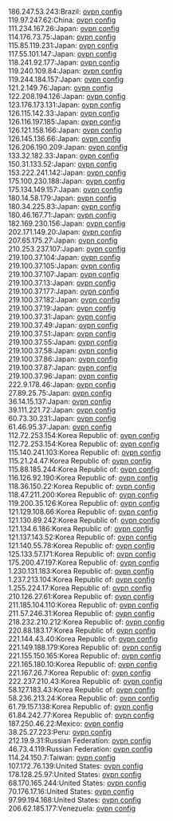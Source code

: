 186.247.53.243:Brazil: [ovpn config](vpn/186_247_53_243.ovpn)  
119.97.247.62:China: [ovpn config](vpn/119_97_247_62.ovpn)  
111.234.167.26:Japan: [ovpn config](vpn/111_234_167_26.ovpn)  
114.176.73.75:Japan: [ovpn config](vpn/114_176_73_75.ovpn)  
115.85.119.231:Japan: [ovpn config](vpn/115_85_119_231.ovpn)  
117.55.101.147:Japan: [ovpn config](vpn/117_55_101_147.ovpn)  
118.241.92.177:Japan: [ovpn config](vpn/118_241_92_177.ovpn)  
119.240.109.84:Japan: [ovpn config](vpn/119_240_109_84.ovpn)  
119.244.184.157:Japan: [ovpn config](vpn/119_244_184_157.ovpn)  
121.2.149.76:Japan: [ovpn config](vpn/121_2_149_76.ovpn)  
122.208.194.126:Japan: [ovpn config](vpn/122_208_194_126.ovpn)  
123.176.173.131:Japan: [ovpn config](vpn/123_176_173_131.ovpn)  
126.115.142.33:Japan: [ovpn config](vpn/126_115_142_33.ovpn)  
126.116.197.185:Japan: [ovpn config](vpn/126_116_197_185.ovpn)  
126.121.158.166:Japan: [ovpn config](vpn/126_121_158_166.ovpn)  
126.145.136.66:Japan: [ovpn config](vpn/126_145_136_66.ovpn)  
126.206.190.209:Japan: [ovpn config](vpn/126_206_190_209.ovpn)  
133.32.182.33:Japan: [ovpn config](vpn/133_32_182_33.ovpn)  
150.31.133.52:Japan: [ovpn config](vpn/150_31_133_52.ovpn)  
153.222.241.142:Japan: [ovpn config](vpn/153_222_241_142.ovpn)  
175.100.230.188:Japan: [ovpn config](vpn/175_100_230_188.ovpn)  
175.134.149.157:Japan: [ovpn config](vpn/175_134_149_157.ovpn)  
180.14.58.179:Japan: [ovpn config](vpn/180_14_58_179.ovpn)  
180.34.225.83:Japan: [ovpn config](vpn/180_34_225_83.ovpn)  
180.46.167.71:Japan: [ovpn config](vpn/180_46_167_71.ovpn)  
182.169.230.156:Japan: [ovpn config](vpn/182_169_230_156.ovpn)  
202.171.149.20:Japan: [ovpn config](vpn/202_171_149_20.ovpn)  
207.65.175.27:Japan: [ovpn config](vpn/207_65_175_27.ovpn)  
210.253.237.107:Japan: [ovpn config](vpn/210_253_237_107.ovpn)  
219.100.37.104:Japan: [ovpn config](vpn/219_100_37_104.ovpn)  
219.100.37.105:Japan: [ovpn config](vpn/219_100_37_105.ovpn)  
219.100.37.107:Japan: [ovpn config](vpn/219_100_37_107.ovpn)  
219.100.37.13:Japan: [ovpn config](vpn/219_100_37_13.ovpn)  
219.100.37.177:Japan: [ovpn config](vpn/219_100_37_177.ovpn)  
219.100.37.182:Japan: [ovpn config](vpn/219_100_37_182.ovpn)  
219.100.37.19:Japan: [ovpn config](vpn/219_100_37_19.ovpn)  
219.100.37.31:Japan: [ovpn config](vpn/219_100_37_31.ovpn)  
219.100.37.49:Japan: [ovpn config](vpn/219_100_37_49.ovpn)  
219.100.37.51:Japan: [ovpn config](vpn/219_100_37_51.ovpn)  
219.100.37.55:Japan: [ovpn config](vpn/219_100_37_55.ovpn)  
219.100.37.58:Japan: [ovpn config](vpn/219_100_37_58.ovpn)  
219.100.37.86:Japan: [ovpn config](vpn/219_100_37_86.ovpn)  
219.100.37.87:Japan: [ovpn config](vpn/219_100_37_87.ovpn)  
219.100.37.96:Japan: [ovpn config](vpn/219_100_37_96.ovpn)  
222.9.178.46:Japan: [ovpn config](vpn/222_9_178_46.ovpn)  
27.89.25.75:Japan: [ovpn config](vpn/27_89_25_75.ovpn)  
36.14.15.137:Japan: [ovpn config](vpn/36_14_15_137.ovpn)  
39.111.221.72:Japan: [ovpn config](vpn/39_111_221_72.ovpn)  
60.73.30.231:Japan: [ovpn config](vpn/60_73_30_231.ovpn)  
61.46.95.37:Japan: [ovpn config](vpn/61_46_95_37.ovpn)  
112.72.253.154:Korea Republic of: [ovpn config](vpn/112_72_253_154.ovpn)  
112.72.253.154:Korea Republic of: [ovpn config](vpn/112_72_253_154.ovpn)  
115.140.241.103:Korea Republic of: [ovpn config](vpn/115_140_241_103.ovpn)  
115.21.24.47:Korea Republic of: [ovpn config](vpn/115_21_24_47.ovpn)  
115.88.185.244:Korea Republic of: [ovpn config](vpn/115_88_185_244.ovpn)  
116.126.92.190:Korea Republic of: [ovpn config](vpn/116_126_92_190.ovpn)  
118.36.150.22:Korea Republic of: [ovpn config](vpn/118_36_150_22.ovpn)  
118.47.211.200:Korea Republic of: [ovpn config](vpn/118_47_211_200.ovpn)  
119.200.35.126:Korea Republic of: [ovpn config](vpn/119_200_35_126.ovpn)  
121.129.108.66:Korea Republic of: [ovpn config](vpn/121_129_108_66.ovpn)  
121.130.89.242:Korea Republic of: [ovpn config](vpn/121_130_89_242.ovpn)  
121.134.6.186:Korea Republic of: [ovpn config](vpn/121_134_6_186.ovpn)  
121.137.143.52:Korea Republic of: [ovpn config](vpn/121_137_143_52.ovpn)  
121.140.55.78:Korea Republic of: [ovpn config](vpn/121_140_55_78.ovpn)  
125.133.57.171:Korea Republic of: [ovpn config](vpn/125_133_57_171.ovpn)  
175.200.47.197:Korea Republic of: [ovpn config](vpn/175_200_47_197.ovpn)  
1.230.131.183:Korea Republic of: [ovpn config](vpn/1_230_131_183.ovpn)  
1.237.213.104:Korea Republic of: [ovpn config](vpn/1_237_213_104.ovpn)  
1.255.224.17:Korea Republic of: [ovpn config](vpn/1_255_224_17.ovpn)  
210.126.27.61:Korea Republic of: [ovpn config](vpn/210_126_27_61.ovpn)  
211.185.104.110:Korea Republic of: [ovpn config](vpn/211_185_104_110.ovpn)  
211.57.246.31:Korea Republic of: [ovpn config](vpn/211_57_246_31.ovpn)  
218.232.210.212:Korea Republic of: [ovpn config](vpn/218_232_210_212.ovpn)  
220.88.183.17:Korea Republic of: [ovpn config](vpn/220_88_183_17.ovpn)  
221.144.43.40:Korea Republic of: [ovpn config](vpn/221_144_43_40.ovpn)  
221.149.188.179:Korea Republic of: [ovpn config](vpn/221_149_188_179.ovpn)  
221.155.150.165:Korea Republic of: [ovpn config](vpn/221_155_150_165.ovpn)  
221.165.180.10:Korea Republic of: [ovpn config](vpn/221_165_180_10.ovpn)  
221.167.26.7:Korea Republic of: [ovpn config](vpn/221_167_26_7.ovpn)  
222.237.210.43:Korea Republic of: [ovpn config](vpn/222_237_210_43.ovpn)  
58.127.183.43:Korea Republic of: [ovpn config](vpn/58_127_183_43.ovpn)  
58.236.213.24:Korea Republic of: [ovpn config](vpn/58_236_213_24.ovpn)  
61.79.157.138:Korea Republic of: [ovpn config](vpn/61_79_157_138.ovpn)  
61.84.242.77:Korea Republic of: [ovpn config](vpn/61_84_242_77.ovpn)  
187.250.46.22:Mexico: [ovpn config](vpn/187_250_46_22.ovpn)  
38.25.27.223:Peru: [ovpn config](vpn/38_25_27_223.ovpn)  
212.19.9.31:Russian Federation: [ovpn config](vpn/212_19_9_31.ovpn)  
46.73.4.119:Russian Federation: [ovpn config](vpn/46_73_4_119.ovpn)  
114.24.150.7:Taiwan: [ovpn config](vpn/114_24_150_7.ovpn)  
107.172.76.139:United States: [ovpn config](vpn/107_172_76_139.ovpn)  
178.128.25.97:United States: [ovpn config](vpn/178_128_25_97.ovpn)  
68.170.165.244:United States: [ovpn config](vpn/68_170_165_244.ovpn)  
70.176.17.16:United States: [ovpn config](vpn/70_176_17_16.ovpn)  
97.99.194.168:United States: [ovpn config](vpn/97_99_194_168.ovpn)  
206.62.185.177:Venezuela: [ovpn config](vpn/206_62_185_177.ovpn)  
